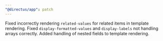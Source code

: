 ```yaml
---
"@directus/app": patch
---
```


Fixed incorrectly rendering `related-values` for related items in template rendering. Fixed `display-formatted-values` and `display-labels` not handling arrays correctly. Added handling of nested fields to template rendering.
